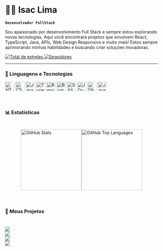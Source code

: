 # 👨‍💻 Isac Lima

**`Desenvolvedor FullStack`**

Sou apaixonado por desenvolvimento Full Stack e sempre estou explorando novas tecnologias. Aqui você encontrará projetos que envolvem React, TypeScript, Java, APIs, Web Design Responsivo e muito mais!
Estou sempre aprimorando minhas habilidades e buscando criar soluções inovadoras.

<p>
    <a href="https://github.com/IsacPessoa?tab=repositories&sort=stargazers">
        <img 
            alt="Total de estrelas" 
            title="Total de estrelas GitHub" 
            src="https://custom-icon-badges.demolab.com/github/stars/IsacPessoa?color=55960c&style=for-the-badge&labelColor=488207&logo=star&label=estrelas"
        />
    </a>
    <a href="https://github.com/IsacPessoa?tab=followers">
        <img 
            alt="Seguidores" 
            title="Me siga no GitHub" 
            src="https://custom-icon-badges.demolab.com/github/followers/IsacPessoa?color=236ad3&labelColor=1155ba&style=for-the-badge&logo=github&label=Seguidores&logoColor=white"
        />
    </a>
</p>

---

### 🤖 Linguagens e Tecnologias

<div display: flex; 
    flex-wrap: wrap; 
    gap: 40px; 
    justify-content: center; 
    align-items: center; 
    margin-bottom: 20px;>
<img  
    alt="HTML"
    title="HTML" 
    width="30px" 
    src="https://cdn.jsdelivr.net/gh/devicons/devicon@latest/icons/html5/html5-original.svg" 
/>
<img  
    alt="CSS" 
    title="CSS"
    width="30px" 
    src="https://cdn.jsdelivr.net/gh/devicons/devicon@latest/icons/css3/css3-original.svg" 
/>
<img 
    alt="JavaScript" 
    title="JavaScript"
    width="30px" 
    src="https://cdn.jsdelivr.net/gh/devicons/devicon@latest/icons/javascript/javascript-original.svg" 
/>
<img 
    alt="TypeScript"
    title="TypeScript" 
    width="30px" 
    src="https://cdn.jsdelivr.net/gh/devicons/devicon@latest/icons/typescript/typescript-original.svg" 
/>
<img  
    alt="React"
    title="React" 
    width="30px" 
    src="https://cdn.jsdelivr.net/gh/devicons/devicon@latest/icons/react/react-original.svg" 
/>
<img 
    alt="Bootstrap"
    title="Bootstrap" 
    width="30px" 
    src="https://cdn.jsdelivr.net/gh/devicons/devicon@latest/icons/bootstrap/bootstrap-original.svg" 
/>
<img 
    alt="SASS" 
    title="SASS"
    width="30px" 
    src="https://cdn.jsdelivr.net/gh/devicons/devicon@latest/icons/sass/sass-original.svg" 
/>
<img  
    alt="JQuery" 
    title="JQuery"
    width="30px" 
    src="https://cdn.jsdelivr.net/gh/devicons/devicon@latest/icons/jquery/jquery-original.svg" 
/>
<img 
    alt="Git" 
    title="Git"
    width="30px" 
    src="https://cdn.jsdelivr.net/gh/devicons/devicon@latest/icons/git/git-original.svg" 
/>
<img 
    alt="Java" 
    title="Java"
    width="30px" 
    src="https://cdn.jsdelivr.net/gh/devicons/devicon@latest/icons/java/java-original.svg" 
/>
</div>

<br/>
<br/>

### 📊 Estatísticas

<p style="margin-bottom: 40px;"></p>

<div style="display: flex; justify-content: center; margin-bottom: 40px;">
  <div>
    <img 
      alt="GitHub Stats" 
      height="200" 
      style="margin-bottom: 20px;" 
      src="https://github-readme-stats.vercel.app/api?username=IsacPessoa&show_icons=true&theme=tokyonight&include_all_commits=true&locale=pt-br&cache_seconds=86400"
    />
  </div>
  
  <div>
    <img 
      alt="GitHub Top Languages" 
      height="200" 
      style="margin-bottom: 20px;" 
      src="https://github-readme-stats.vercel.app/api/top-langs/?username=IsacPessoa&theme=tokyonight&layout=compact&custom_title=Tecnologias&langs_count=9"
    />
  </div>
</div>

### 🚀 Meus Projetos

<div style="margin-top: 40px;">
  <a href="https://github.com/IsacPessoa/clone-disney-plus" style="text-decoration: none;">
    <img src="https://img.shields.io/badge/Projeto-Clone%20Disney%2B-blue?style=for-the-badge">
  </a>
  <br>

  <a href="https://github.com/IsacPessoa/todo-vue" style="text-decoration: none;">
    <img src="https://img.shields.io/badge/Projeto-Todo%20Vue-green?style=for-the-badge">
  </a>
  <br>

  <a href="https://github.com/IsacPessoa/Projeto06_isac" style="text-decoration: none;">
    <img src="https://img.shields.io/badge/Projeto-Site%20Restaurantes-yellow?style=for-the-badge">
  </a>
  <br>

  <a href="https://github.com/IsacPessoa/CalcIMC" style="text-decoration: none;">
    <img src="https://img.shields.io/badge/Projeto-Calculadora%20IMC-red?style=for-the-badge">
  </a>
</div>



